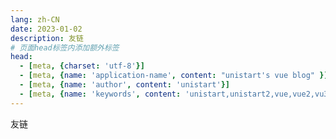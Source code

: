 ```yaml
---
lang: zh-CN
date: 2023-01-02
description: 友链
# 页面head标签内添加额外标签
head:
  - [meta, {charset: 'utf-8'}]
  - [meta, {name: 'application-name', content: "unistart's vue blog" }]
  - [meta, {name: 'author', content: 'unistart'}]
  - [meta, {name: 'keywords', content: 'unistart,unistart2,vue,vue2,vu3,study'}]
---
```


友链